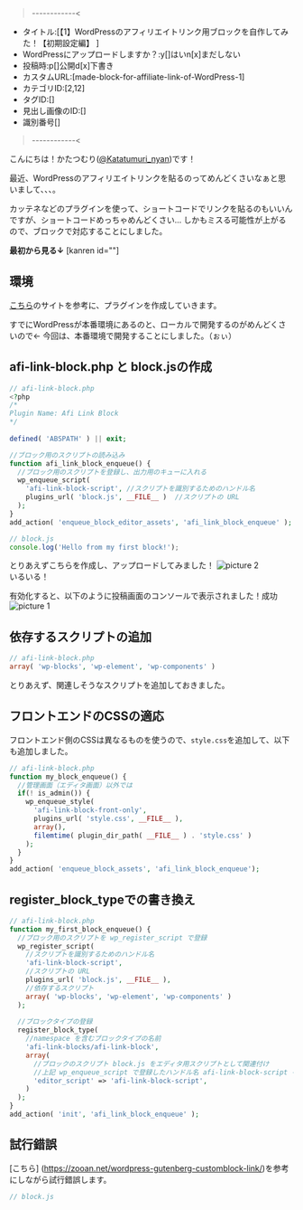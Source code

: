 >------------<
- タイトル:[【1】WordPressのアフィリエイトリンク用ブロックを自作してみた！【初期設定編】 ]
- WordPressにアップロードしますか？:y[]はいn[x]まだしない
- 投稿時:p[]公開d[x]下書き
- カスタムURL:[made-block-for-affiliate-link-of-WordPress-1]
- カテゴリID:[2,12]
- タグID:[]
- 見出し画像のID:[]
- 識別番号[]
>------------<

<!-- ↓続き
[kanren id=""] -->

こんにちは！かたつむり([@Katatumuri_nyan](https://twitter.com/Katatumuri_nyan))です！

最近、WordPressのアフィリエイトリンクを貼るのってめんどくさいなぁと思いまして、、、。

カッテネなどのプラグインを使って、ショートコードでリンクを貼るのもいいんですが、ショートコードめっちゃめんどくさい…
しかもミスる可能性が上がるので、ブロックで対応することにしました。

**最初から見る↓**
[kanren id=""]

<!-- **前回を見る↓**
[kanren id=""] -->

## 環境
[こちら](https://www.webdesignleaves.com/pr/wp/wp_block_basic.html)のサイトを参考に、プラグインを作成していきます。

すでにWordPressが本番環境にあるのと、ローカルで開発するのがめんどくさいので←
今回は、本番環境で開発することにしました。（ぉぃ）

## afi-link-block.php と block.jsの作成

```php
// afi-link-block.php
<?php
/*
Plugin Name: Afi Link Block
*/
 
defined( 'ABSPATH' ) || exit; 

//ブロック用のスクリプトの読み込み
function afi_link_block_enqueue() {
  //ブロック用のスクリプトを登録し、出力用のキューに入れる
  wp_enqueue_script(
    'afi-link-block-script', //スクリプトを識別するためのハンドル名
    plugins_url( 'block.js', __FILE__ )  //スクリプトの URL
  );
}
add_action( 'enqueue_block_editor_assets', 'afi_link_block_enqueue' );
```

```javascript
// block.js
console.log('Hello from my first block!');
```

とりあえずこちらを作成し、アップロードしてみました！
![picture 2](/6ee60e4e9dbfd7242e70da9197b1228d5cca373c9486d05e473089bec34685b3.png)  
いるいる！


有効化すると、以下のように投稿画面のコンソールで表示されました！成功
![picture 1](/a7eb9e49faf2e82e48a32692af032e52bee76d044394a495b9cb985772b995b3.png)  


## 依存するスクリプトの追加
```php
// afi-link-block.php
array( 'wp-blocks', 'wp-element', 'wp-components' ) 
```

とりあえず、関連しそうなスクリプトを追加しておきました。

## フロントエンドのCSSの適応
フロントエンド側のCSSは異なるものを使うので、`style.css`を追加して、以下も追加しました。

```php
// afi-link-block.php
function my_block_enqueue() {
  //管理画面（エディタ画面）以外では
  if(! is_admin()) {
    wp_enqueue_style(
      'afi-link-block-front-only',
      plugins_url( 'style.css', __FILE__ ),
      array(),
      filemtime( plugin_dir_path( __FILE__ ) . 'style.css' )
    );
  }
}
add_action( 'enqueue_block_assets', 'afi_link_block_enqueue');    
```

## register_block_typeでの書き換え
```php
// afi-link-block.php
function my_first_block_enqueue() {
  //ブロック用のスクリプトを wp_register_script で登録
  wp_register_script(
    //スクリプトを識別するためのハンドル名
    'afi-link-block-script',
    //スクリプトの URL
    plugins_url( 'block.js', __FILE__ ),
    //依存するスクリプト
    array( 'wp-blocks', 'wp-element', 'wp-components' ) 
  );
  
  //ブロックタイプの登録
  register_block_type( 
    //namespace を含むブロックタイプの名前
    'afi-link-blocks/afi-link-block', 
    array(   
      //ブロックのスクリプト block.js をエディタ用スクリプトとして関連付け
      //上記 wp_enqueue_script で登録したハンドル名 afi-link-block-script を指定
      'editor_script' => 'afi-link-block-script', 
    ) 
  );
}
add_action( 'init', 'afi_link_block_enqueue' );
```

## 試行錯誤
[こちら] (https://zooan.net/wordpress-gutenberg-customblock-link/)を参考にしながら試行錯誤します。

```javascript
// block.js
```